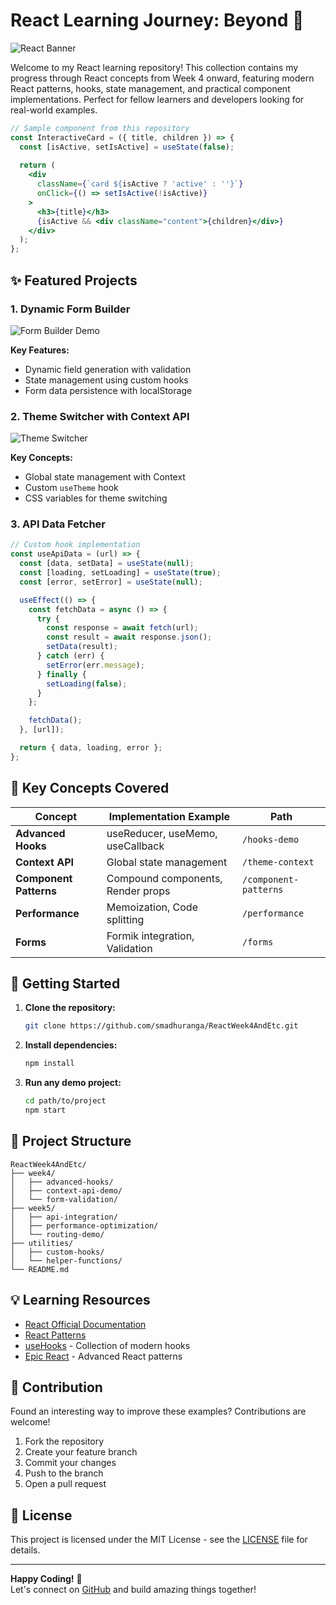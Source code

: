 
# React Learning Journey: Beyond 🚀

![React Banner](https://user-images.githubusercontent.com/26399680/127779530-6a7c3288-5e3b-4b5b-8a2f-76a4e0c5d1b1.png)

Welcome to my React learning repository! This collection contains my progress through React concepts from Week 4 onward, featuring modern React patterns, hooks, state management, and practical component implementations. Perfect for fellow learners and developers looking for real-world examples.

```jsx
// Sample component from this repository
const InteractiveCard = ({ title, children }) => {
  const [isActive, setIsActive] = useState(false);
  
  return (
    <div 
      className={`card ${isActive ? 'active' : ''}`}
      onClick={() => setIsActive(!isActive)}
    >
      <h3>{title}</h3>
      {isActive && <div className="content">{children}</div>}
    </div>
  );
};
```

## ✨ Featured Projects

### 1. **Dynamic Form Builder**
![Form Builder Demo](https://media.giphy.com/media/v1.Y2lkPTc5MGI3NjExb2s2d3c0eTRzYXZzcWp4cGt1cWZ4Y3NpM2xrZ2QxN3RlM2U2c2R2cCZlcD12MV9pbnRlcm5hbF9naWZfYnlfaWQmY3Q9Zw/3o7qE1gZJgF3X7XQZq/giphy.gif)

**Key Features:**
- Dynamic field generation with validation
- State management using custom hooks
- Form data persistence with localStorage

### 2. **Theme Switcher with Context API**
![Theme Switcher](https://media.giphy.com/media/v1.Y2lkPTc5MGI3NjExd3Q5dXl6bTQ1aG9tY3p3bGJ6c2Y5dW1rZ2ZqZzZ0bGZ4bmN6dGZ5ZyZlcD12MV9pbnRlcm5hbF9naWZfYnlfaWQmY3Q9Zw/3o7qE1gZJgF3X7XQZq/giphy.gif)

**Key Concepts:**
- Global state management with Context
- Custom `useTheme` hook
- CSS variables for theme switching

### 3. **API Data Fetcher**
```jsx
// Custom hook implementation
const useApiData = (url) => {
  const [data, setData] = useState(null);
  const [loading, setLoading] = useState(true);
  const [error, setError] = useState(null);

  useEffect(() => {
    const fetchData = async () => {
      try {
        const response = await fetch(url);
        const result = await response.json();
        setData(result);
      } catch (err) {
        setError(err.message);
      } finally {
        setLoading(false);
      }
    };

    fetchData();
  }, [url]);

  return { data, loading, error };
};
```

## 🧠 Key Concepts Covered

| Concept | Implementation Example | Path |
|---------|------------------------|------|
| **Advanced Hooks** | useReducer, useMemo, useCallback | `/hooks-demo` |
| **Context API** | Global state management | `/theme-context` |
| **Component Patterns** | Compound components, Render props | `/component-patterns` |
| **Performance** | Memoization, Code splitting | `/performance` |
| **Forms** | Formik integration, Validation | `/forms` |

## 🚀 Getting Started

1. **Clone the repository:**
   ```bash
   git clone https://github.com/smadhuranga/ReactWeek4AndEtc.git
   ```

2. **Install dependencies:**
   ```bash
   npm install
   ```

3. **Run any demo project:**
   ```bash
   cd path/to/project
   npm start
   ```

## 🧩 Project Structure

```
ReactWeek4AndEtc/
├── week4/
│   ├── advanced-hooks/
│   ├── context-api-demo/
│   └── form-validation/
├── week5/
│   ├── api-integration/
│   ├── performance-optimization/
│   └── routing-demo/
├── utilities/
│   ├── custom-hooks/
│   └── helper-functions/
└── README.md
```

## 💡 Learning Resources

- [React Official Documentation](https://reactjs.org/docs/getting-started.html)
- [React Patterns](https://reactpatterns.com/)
- [useHooks](https://usehooks.com/) - Collection of modern hooks
- [Epic React](https://epicreact.dev/) - Advanced React patterns

## 🤝 Contribution

Found an interesting way to improve these examples? Contributions are welcome!
1. Fork the repository
2. Create your feature branch
3. Commit your changes
4. Push to the branch
5. Open a pull request

## 📜 License

This project is licensed under the MIT License - see the [LICENSE](LICENSE) file for details.

---

**Happy Coding!** 🎉  
Let's connect on [GitHub](https://github.com/smadhuranga) and build amazing things together!